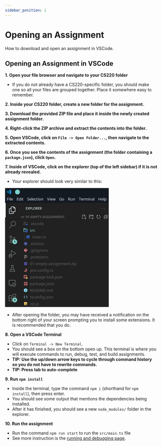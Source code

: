 ```yaml
---
sidebar_position: 1
---
```


# Opening an Assignment

How to download and open an assignment in VSCode.

## Opening an Assignment in VSCode

**1. Open your file browser and navigate to your CS220 folder**

- If you do not already have a CS220-specific folder, you should make one so all your files are grouped together. Place it somewhere easy to remember.

**2. Inside your CS220 folder, create a new folder for the assignment.**

**3. Download the provided ZIP file and place it inside the newly created assignment folder.**

**4. Right-click the ZIP archive and extract the contents into the folder.**

**5. Open VSCode, click on `File -> Open Folder...`, then navigate to the extracted contents.**

**6. Once you see the contents of the assignment (the folder containing a `package.json`), click `Open`.**

**7. Inside of VSCode, click on the explorer (top of the left sidebar) if it is not already revealed.**

- Your explorer should look very similar to this:

![Explorer](/img/vscode-explorer.png)

- After opening the folder, you may have received a notification on the bottom right of your screen prompting you to install some extensions. It is recommended that you do.

**8. Open a VSCode Terminal**

- Click on `Terminal -> New Terminal`.
- You should see a box on the bottom open up. This terminal is where you will execute commands to run, debug, test, and build assignments.
- **TIP: Use the up/down arrow keys to cycle through command history so you do not have to rewrite commands.**
- **TIP: Press tab to auto-complete**

**9. Run `npm install`**

- Inside the terminal, type the command `npm i` (shorthand for `npm install`), then press enter.
- You should see some output that mentions the dependencies being installed.
- After it has finished, you should see a new `node_modules/` folder in the explorer.

**10. Run the assignment**

- Run the command `npm run start` to run the `src/main.ts` file
- See more instruction is the [running and debugging page](/materials/tutorials/assignments/running-and-debugging#running-an-assignment-in-vscode).

